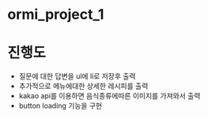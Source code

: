 # ormi_project_1

# 진행도
- 질문에 대한 답변을 ul에 li로 저장후 출력
- 추가적으로 메뉴에대한 상세한 레시피를 출력
- kakao api를 이용하면 음식종류에따른 이미지를 가져와서 출력 
- button loading 기능을 구현
